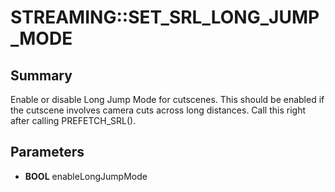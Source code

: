 # STREAMING::SET_SRL_LONG_JUMP_MODE

## Summary
Enable or disable Long Jump Mode for cutscenes. This should be enabled if the cutscene involves camera cuts across long distances.
Call this right after calling PREFETCH_SRL().

## Parameters
* **BOOL** enableLongJumpMode